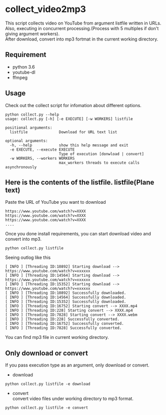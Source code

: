 collect_video2mp3
===

This script collects video on YouTube from argument listfile written in URLs.
Also, executing in concurrent processing.(Process with 5 multiples if don't giving argument workers).  
After download, convert into mp3 fortmat in the current working directory.

## Requirement
* python 3.6
* youtube-dl
* ffmpeg

## Usage

Check out the collect script for infomation about different options. 
```
python collect.py --help
usage: collect.py [-h] [-e EXECUTE] [-w WORKERS] listfile

positional arguments:
  listfile              Download for URL text list

optional arguments:
  -h, --help            show this help message and exit
  -e EXECUTE, --execute EXECUTE
                        Type of execution [donwload | convert]
  -w WORKERS, --workers WORKERS
                        max_workers threads to execute calls asynchronously
```

Here is the contents of the listfile.
listfile(Plane text)
---
Paste the URL of YouTube you want to download
```
https://www.youtube.com/watch?v=XXXX
https://www.youtube.com/watch?v=XXXX
https://www.youtube.com/watch?v=XXXX
....

```

Once you done install requirements, you can start download video and convert into mp3.

```
python collect.py listfile
```

Seeing outlog like this
```
[ INFO ] [Threading ID:10892] Starting download --> https://www.youtube.com/watch?v=xxxxxx
[ INFO ] [Threading ID:14564] Starting download --> https://www.youtube.com/watch?v=xxxxxx
[ INFO ] [Threading ID:15352] Starting download --> https://www.youtube.com/watch?v=xxxxxx
[ INFO ] [Threading ID:10892] Successfully downloaded.
[ INFO ] [Threading ID:14564] Successfully downloaded.
[ INFO ] [Threading ID:15352] Successfully downloaded.
[ INFO ] [Threading ID:16752] Starting convert --> XXXX.mp4
[ INFO ] [Threading ID:228] Starting convert --> XXXX.mp4
[ INFO ] [Threading ID:7828] Starting convert --> XXXX.webm
[ INFO ] [Threading ID:228] Successfully converted.
[ INFO ] [Threading ID:16752] Successfully converted.
[ INFO ] [Threading ID:7828] Successfully converted.

```

You can find mp3 file in current working directory.

## Only download or convert
If you pass execution type as an argument, only download or convert.

* download
```
python collect.py listfile -e download
```

* convert  
convert video files under working directory to mp3 format.
```
python collect.py listfile -e convert
```